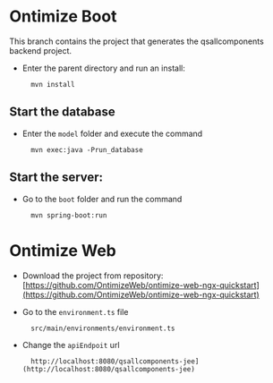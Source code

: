 
# Ontimize Boot
This branch contains the project that generates the qsallcomponents backend project.

- Enter the parent directory and run an install:
	
		mvn install

## Start the database

- Enter the `model` folder and execute the command

		mvn exec:java -Prun_database
	
## Start the server: 
- Go to the `boot` folder and run the command

		mvn spring-boot:run
	
# Ontimize Web
- Download the project from repository: [https://github.com/OntimizeWeb/ontimize-web-ngx-quickstart](https://github.com/OntimizeWeb/ontimize-web-ngx-quickstart)
 
- Go to the `environment.ts` file
		
		src/main/environments/environment.ts
		
- Change the `apiEndpoit` url
 
		http://localhost:8080/qsallcomponents-jee](http://localhost:8080/qsallcomponents-jee) 
